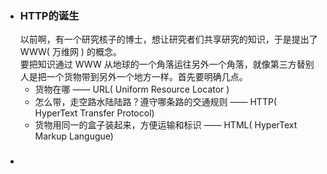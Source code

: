 - ### HTTP的诞生
    以前啊，有一个研究核子的博士，想让研究者们共享研究的知识，于是提出了 WWW( 万维网 ) 的概念。  
    要把知识通过 WWW 从地球的一个角落运往另外一个角落，就像第三方替别人是把一个货物带到另外一个地方一样。首先要明确几点。
    + 货物在哪 —— URL( Uniform Resource Locator )
    + 怎么带，走空路水陆陆路？遵守哪条路的交通规则 —— HTTP( HyperText Transfer Protocol)
    + 货物用同一的盒子装起来，方便运输和标识 —— HTML( HyperText Markup Langugue)
- ###